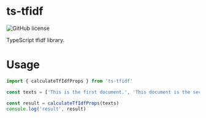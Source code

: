 # ts-tfidf
![GitHub license](https://img.shields.io/badge/license-MIT-blue.svg) 

TypeScript tfidf library.

# Usage
```jsx
import { calculateTfIdfProps } from 'ts-tfidf'

const texts = ['This is the first document.', 'This document is the second document.', 'And this is the third one.', 'Is this the first document?']

const result = calculateTfIdfProps(texts)
console.log('result', result)
```